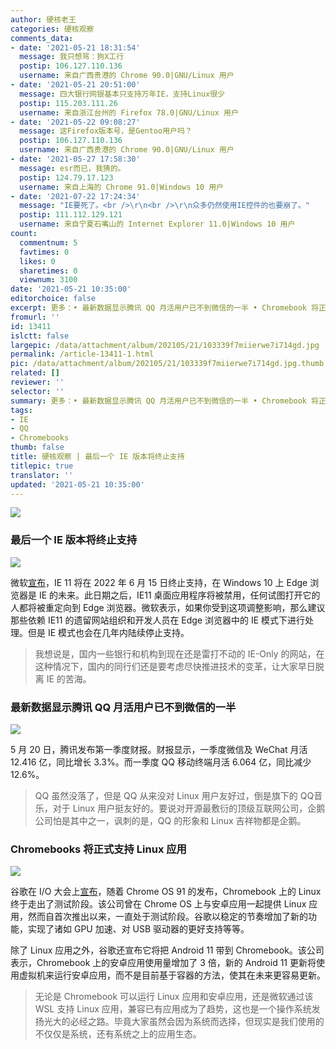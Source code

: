 ```yaml
---
author: 硬核老王
categories: 硬核观察
comments_data:
- date: '2021-05-21 18:31:54'
  message: 我只想骂：狗X工行
  postip: 106.127.110.136
  username: 来自广西贵港的 Chrome 90.0|GNU/Linux 用户
- date: '2021-05-21 20:51:00'
  message: 四大银行网银基本只支持万年IE，支持Linux很少
  postip: 115.203.111.26
  username: 来自浙江台州的 Firefox 78.0|GNU/Linux 用户
- date: '2021-05-22 09:08:27'
  message: 这Firefox版本号，是Gentoo用户吗？
  postip: 106.127.110.136
  username: 来自广西贵港的 Chrome 90.0|GNU/Linux 用户
- date: '2021-05-27 17:58:30'
  message: esr而已，我猜的。
  postip: 124.79.17.123
  username: 来自上海的 Chrome 91.0|Windows 10 用户
- date: '2021-07-22 17:24:34'
  message: "IE要死了。<br />\r\n<br />\r\n众多仍然使用IE控件的也要崩了。"
  postip: 111.112.129.121
  username: 来自宁夏石嘴山的 Internet Explorer 11.0|Windows 10 用户
count:
  commentnum: 5
  favtimes: 0
  likes: 0
  sharetimes: 0
  viewnum: 3100
date: '2021-05-21 10:35:00'
editorchoice: false
excerpt: 更多：• 最新数据显示腾讯 QQ 月活用户已不到微信的一半 • Chromebook 将正式支持 Linux 应用
fromurl: ''
id: 13411
islctt: false
largepic: /data/attachment/album/202105/21/103339f7miierwe7i714gd.jpg
permalink: /article-13411-1.html
pic: /data/attachment/album/202105/21/103339f7miierwe7i714gd.jpg.thumb.jpg
related: []
reviewer: ''
selector: ''
summary: 更多：• 最新数据显示腾讯 QQ 月活用户已不到微信的一半 • Chromebook 将正式支持 Linux 应用
tags:
- IE
- QQ
- Chromebooks
thumb: false
title: 硬核观察 | 最后一个 IE 版本将终止支持
titlepic: true
translator: ''
updated: '2021-05-21 10:35:00'
---
```


![](/data/attachment/album/202105/21/103339f7miierwe7i714gd.jpg)


### 最后一个 IE 版本将终止支持


![](/data/attachment/album/202105/21/103352jc1rrfqx9cpzpi9c.jpg)


微软[宣布](https://blogs.windows.com/windowsexperience/2021/05/19/the-future-of-internet-explorer-on-windows-10-is-in-microsoft-edge/)，IE 11 将在 2022 年 6 月 15 日终止支持，在 Windows 10 上 Edge 浏览器是 IE 的未来。此日期之后，IE11 桌面应用程序将被禁用，任何试图打开它的人都将被重定向到 Edge 浏览器。微软表示，如果你受到这项调整影响，那么建议那些依赖 IE11 的遗留网站组织和开发人员在 Edge 浏览器中的 IE 模式下进行处理。但是 IE 模式也会在几年内陆续停止支持。



> 
> 我想说是，国内一些银行和机构到现在还是雷打不动的 IE-Only 的网站，在这种情况下，国内的同行们还是要考虑尽快推进技术的变革，让大家早日脱离 IE 的苦海。 
> 
> 
> 


### 最新数据显示腾讯 QQ 月活用户已不到微信的一半


![](/data/attachment/album/202105/21/103410fsb1bpwxbrblbbwg.jpg)


5 月 20 日，腾讯发布第一季度财报。财报显示，一季度微信及 WeChat 月活 12.416 亿，同比增长 3.3%。而一季度 QQ 移动终端月活 6.064 亿，同比减少 12.6%。



> 
> QQ 虽然没落了，但是 QQ 从来没对 Linux 用户友好过，倒是旗下的 QQ音乐，对于 Linux 用户挺友好的。要说对开源最敷衍的顶级互联网公司，企鹅公司怕是其中之一，讽刺的是，QQ 的形象和 Linux 吉祥物都是企鹅。
> 
> 
> 


### Chromebooks 将正式支持 Linux 应用


![](/data/attachment/album/202105/21/103427v4k44srk4dslbqsz.jpg)


谷歌在 I/O 大会上[宣布](https://www.androidcentral.com/linux-chromebooks-finally-coming-out-beta-chrome-os-91)，随着 Chrome OS 91 的发布，Chromebook 上的 Linux 终于走出了测试阶段。该公司曾在 Chrome OS 上与安卓应用一起提供 Linux 应用，然而自首次推出以来，一直处于测试阶段。谷歌以稳定的节奏增加了新的功能，实现了诸如 GPU 加速、对 USB 驱动器的更好支持等等。


除了 Linux 应用之外，谷歌还宣布它将把 Android 11 带到 Chromebook。该公司表示，Chromebook 上的安卓应用使用量增加了 3 倍，新的 Android 11 更新将使用虚拟机来运行安卓应用，而不是目前基于容器的方法，使其在未来更容易更新。



> 
> 无论是 Chromebook 可以运行 Linux 应用和安卓应用，还是微软通过该 WSL 支持 Linux 应用，兼容已有应用成为了趋势，这也是一个操作系统发扬光大的必经之路。毕竟大家虽然会因为系统而选择，但现实是我们使用的不仅仅是系统，还有系统之上的应用生态。
> 
> 
>